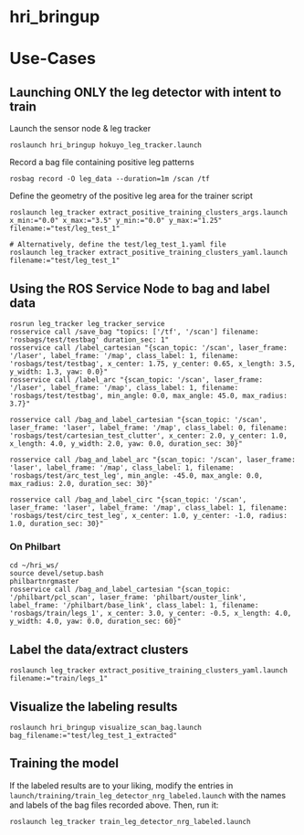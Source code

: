# hri_bringup

# Use-Cases

## Launching ONLY the leg detector with intent to train
Launch the sensor node & leg tracker
```
roslaunch hri_bringup hokuyo_leg_tracker.launch
```

Record a bag file containing positive leg patterns
```
rosbag record -O leg_data --duration=1m /scan /tf
```

Define the geometry of the positive leg area for the trainer script
```
roslaunch leg_tracker extract_positive_training_clusters_args.launch x_min:="0.0" x_max:="3.5" y_min:="0.0" y_max:="1.25" filename:="test/leg_test_1"

# Alternatively, define the test/leg_test_1.yaml file
roslaunch leg_tracker extract_positive_training_clusters_yaml.launch filename:="test/leg_test_1"

```
## Using the ROS Service Node to bag and label data
```
rosrun leg_tracker leg_tracker_service
rosservice call /save_bag "topics: ['/tf', '/scan'] filename: 'rosbags/test/testbag' duration_sec: 1" 
rosservice call /label_cartesian "{scan_topic: '/scan', laser_frame: '/laser', label_frame: '/map', class_label: 1, filename: 'rosbags/test/testbag', x_center: 1.75, y_center: 0.65, x_length: 3.5, y_width: 1.3, yaw: 0.0}" 
rosservice call /label_arc "{scan_topic: '/scan', laser_frame: '/laser', label_frame: '/map', class_label: 1, filename: 'rosbags/test/testbag', min_angle: 0.0, max_angle: 45.0, max_radius: 3.7}"

rosservice call /bag_and_label_cartesian "{scan_topic: '/scan', laser_frame: 'laser', label_frame: '/map', class_label: 0, filename: 'rosbags/test/cartesian_test_clutter', x_center: 2.0, y_center: 1.0, x_length: 4.0, y_width: 2.0, yaw: 0.0, duration_sec: 30}"

rosservice call /bag_and_label_arc "{scan_topic: '/scan', laser_frame: 'laser', label_frame: '/map', class_label: 1, filename: 'rosbags/test/arc_test_leg', min_angle: -45.0, max_angle: 0.0, max_radius: 2.0, duration_sec: 30}"

rosservice call /bag_and_label_circ "{scan_topic: '/scan', laser_frame: 'laser', label_frame: '/map', class_label: 1, filename: 'rosbags/test/circ_test_leg', x_center: 1.0, y_center: -1.0, radius: 1.0, duration_sec: 30}"
```
### On Philbart
```
cd ~/hri_ws/
source devel/setup.bash
philbartnrgmaster
rosservice call /bag_and_label_cartesian "{scan_topic: '/philbart/pcl_scan', laser_frame: 'philbart/ouster_link', label_frame: '/philbart/base_link', class_label: 1, filename: 'rosbags/train/legs_1', x_center: 3.0, y_center: -0.5, x_length: 4.0, y_width: 4.0, yaw: 0.0, duration_sec: 60}"
```


## Label the data/extract clusters
```
roslaunch leg_tracker extract_positive_training_clusters_yaml.launch filename:="train/legs_1"
```

## Visualize the labeling results
```
roslaunch hri_bringup visualize_scan_bag.launch bag_filename:="test/leg_test_1_extracted"
```

## Training the model
If the labeled results are to your liking, modify the entries in `launch/training/train_leg_detector_nrg_labeled.launch` with the names and labels of the bag files recorded above. Then, run it:
```
roslaunch leg_tracker train_leg_detector_nrg_labeled.launch
```
